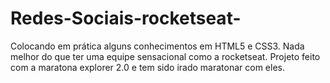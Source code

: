 # Redes-Sociais-rocketseat-
Colocando em prática alguns conhecimentos em HTML5 e CSS3.
Nada melhor do que ter uma equipe sensacional como a rocketseat.
Projeto feito com a maratona explorer 2.0 e tem sido irado maratonar com eles.
